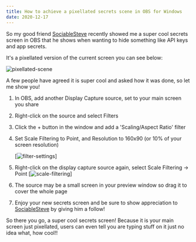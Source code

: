 ```yaml
---
title: How to achieve a pixellated secrets scene in OBS for Windows
date: 2020-12-17
---
```


So my  good friend [SociableSteve](https://twitch.tv/SociableSteve) recently showed me a  super cool secrets screen in OBS that he shows when wanting to hide something like API keys and app  secrets. 

It's a pixellated version of the current screen you can see below:

![pixellated-scene](../../Images/obs-secret-scene/pixels.png)

A few people have agreed it is super cool and asked how it was done, so let me show you!

1. In OBS, add another Display Capture source, set to your main screen you share
2. Right-click on the source and select Filters
3. Click the + button in the window and add a 'Scaling/Aspect Ratio' filter
4. Set Scale Filtering to Point, and Resolution to 160x90 (or 10% of your screen resolution)

    [![filter-settings](../../Images/obs-secret-scene/filter.png)]

5. Right-click on the display capture source again, select Scale Filtering -> Point
    [![scale-filtering](../../Images/obs-secret-scene/point.png)]
6. The source may be a small screen in your preview window so drag it to cover the whole page
7. Enjoy your new secrets screen and be sure to show appreciation to [SociableSteve](https://twitch.tv/SociableSteve) by giving him a follow!


So there you go, a super cool secrets screen! Because it is your main screen just pixellated, users  can  even tell you are typing stuff on it just no idea what, how cool!!


